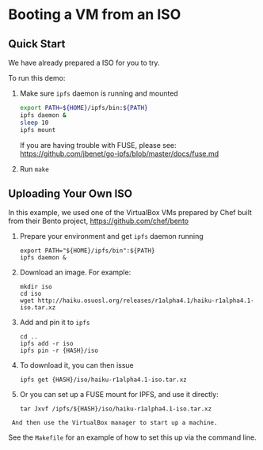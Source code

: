 # Booting a VM from an ISO

## Quick Start

We have already prepared a ISO for you to try.

To run this demo:

   1. Make sure `ipfs` daemon is running and mounted
      ```sh
      export PATH=${HOME}/ipfs/bin:${PATH}
      ipfs daemon &
      sleep 10
      ipfs mount
      ```
      If you are having trouble with FUSE, please see: https://github.com/jbenet/go-ipfs/blob/master/docs/fuse.md

   2. Run ```make```

## Uploading Your Own ISO

In this example, we used one of the VirtualBox VMs prepared by Chef built
from their Bento project, https://github.com/chef/bento

   1. Prepare your environment and get ```ipfs``` daemon running
      ```
      export PATH="${HOME}/ipfs/bin":${PATH}
      ipfs daemon &
      ```

   2. Download an image. For example:
      ```
      mkdir iso
      cd iso
      wget http://haiku.osuosl.org/releases/r1alpha4.1/haiku-r1alpha4.1-iso.tar.xz
      ```

   3. Add and pin it to ```ipfs```
      ```
      cd ..
      ipfs add -r iso
      ipfs pin -r {HASH}/iso
      ```

   4. To download it, you can then issue
      ```
      ipfs get {HASH}/iso/haiku-r1alpha4.1-iso.tar.xz
      ```

   5. Or you can set up a FUSE mount for IPFS, and use it directly:

      ```
      tar Jxvf /ipfs/${HASH}/iso/haiku-r1alpha4.1-iso.tar.xz
      ```

     And then use the VirtualBox manager to start up a machine.

See the `Makefile` for an example of how to set this up via the command line.


